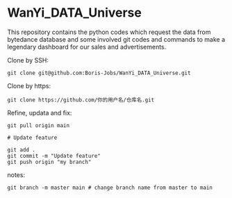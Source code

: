 # WanYi_DATA_Universe
This repository contains the python codes which request the data from bytedance database and some involved git codes and commands to make a legendary dashboard for our sales and advertisements.

Clone by SSH:
```shell
git clone git@github.com:Boris-Jobs/WanYi_DATA_Universe.git
```

Clone by https:
```shell
git clone https://github.com/你的用户名/仓库名.git
```

Refine, updata and fix:
```shell
git pull origin main

# Update feature

git add .
git commit -m "Update feature"
git push origin "my branch"
```

notes:
```shell
git branch -m master main # change branch name from master to main
```
